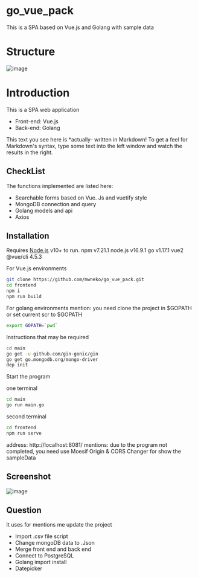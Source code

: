 # go_vue_pack
This is a SPA based on Vue.js and Golang with sample data

# Structure
![image](https://github.com/mwneko/go_vue_pack/blob/master/struct.png)


# Introduction

This is a SPA web application

- Front-end: Vue.js
- Back-end: Golang

This text you see here is *actually- written in Markdown! To get a feel
for Markdown's syntax, type some text into the left window and
watch the results in the right.

## CheckList

The functions implemented are listed here:

- Searchable forms based on Vue. Js and vuetify style
- MongoDB connection and query
- Golang models and api
- Axios


## Installation

Requires [Node.js](https://nodejs.org/) v10+ to run.
npm v7.21.1
node.js v16.9.1
go v1.17.1
vue2 @vue/cli 4.5.3

For Vue.js environments
```sh
git clone https://github.com/mwneko/go_vue_pack.git
cd frontend
npm i
npm run build
```

For golang environments
mention: you need clone the project in $GOPATH 
or set current scr to $GOPATH

```sh
export GOPATH=`pwd`
```
Instructions that may be required
```sh
cd main
go get -u github.com/gin-gonic/gin
go get go.mongodb.org/mongo-driver
dep init
```
Start the program

one terminal
```sh
cd main
go run main.go
```
second terminal
```sh
cd frontend
npm run serve
```
address: http://localhost:8081/ 
mentions: due to the program not completed, you need use Moesif Origin & CORS Changer for show the sampleData

## Screenshot
![image](https://github.com/mwneko/go_vue_pack/blob/master/screenshot.png)


## Question
It uses for mentions me update the project

- Import .csv file script
- Change mongoDB data to .Json
- Merge front end and back end
- Connect to PostgreSQL
- Golang import install
- Datepicker

